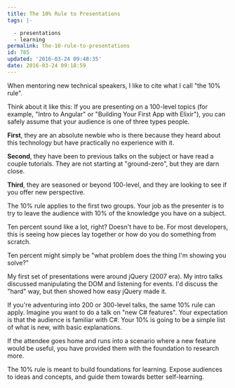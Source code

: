 ```yaml
---
title: The 10% Rule to Presentations
tags: |-

  - presentations
  - learning
permalink: the-10-rule-to-presentations
id: 785
updated: '2016-03-24 09:48:35'
date: 2016-03-24 09:18:59
---
```


When mentoring new technical speakers, I like to cite what I call "the 10% rule".  

Think about it like this: If you are presenting on a 100-level topics (for example, "Intro to Angular" or "Building Your First App with Elixir"), you can safely assume that your audience is one of three types people.

**First**, they are an absolute newbie who is there because they heard about this technology but have practically no experience with it.

**Second**, they have been to previous talks on the subject or have read a couple tutorials.  They are not starting at "ground-zero", but they are darn close.

**Third**, they are seasoned or beyond 100-level, and they are looking to see if you offer new perspective.

The 10% rule applies to the first two groups.  Your job as the presenter is to try to leave the audience with 10% of the knowledge you have on a subject.  

Ten percent sound like a lot, right?  Doesn't have to be.  For most developers, this is seeing how pieces lay together or how do you do something from scratch.  

Ten percent might simply be "what problem does the thing I'm showing you solve?"

My first set of presentations were around jQuery (2007 era).  My intro talks discussed manipulating the DOM and listening for events.  I'd discuss the "hard" way, but then showed how easy jQuery made it.  

If you're adventuring into 200 or 300-level talks, the same 10% rule can apply.  Imagine you want to do a talk on "new C# features".  Your expectation is that the audience is familiar with C#.  Your 10% is going to be a simple list of what is new, with basic explanations.  

If the attendee goes home and runs into a scenario where a new feature would be useful, you have provided them with the foundation to research more.

The 10% rule is meant to build foundations for learning.  Expose audiences to ideas and concepts, and guide them towards better self-learning.  